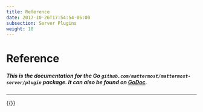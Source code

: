 ```yaml
---
title: Reference
date: 2017-10-26T17:54:54-05:00
subsection: Server Plugins
weight: 10
---
```


# Reference

##### This is the documentation for the Go <code>github.com/mattermost/mattermost-server/plugin</code> package. It can also be found on [GoDoc](https://godoc.org/github.com/mattermost/mattermost-server/plugin).
***

{{<plugingodocs>}}
